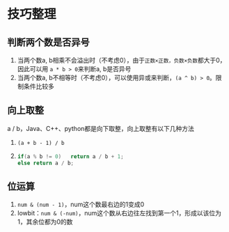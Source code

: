 # 技巧整理

## 判断两个数是否异号

1. 当两个数a, b相乘不会溢出时（不考虑0），由于`正数×正数，负数×负数`都大于0，因此可以用 `a * b > 0`来判断a, b是否异号
2. 当两个数a, b不相等时（不考虑0），可以使用异或来判断，`(a ^ b) > 0`。限制条件比较多

## 向上取整

a / b，Java、C++、python都是向下取整，向上取整有以下几种方法

1. `(a + b - 1) / b`

2. ```java
   if(a % b != 0)	return a / b + 1;
   else	return a / b;
   ```

## 位运算

1. `num & (num - 1)`，num这个数最右边的1变成0
2. lowbit：`num & (-num)`，num这个数从右边往左找到第一个1，形成以该位为1，其余位都为0的数



